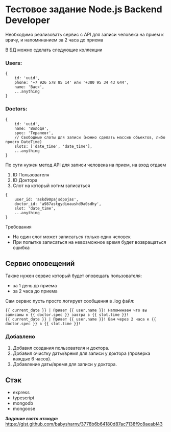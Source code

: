 # Тестовое задание Node.js Backend Developer

Необходимо реализовать сервис с API для записи человека на прием к врачу, и напоминанием за 2 часа до приема

В БД можно сделать следующие коллекции
### Users:
```
{
    id: 'uuid',
    phone: '+7 926 578 85 14' или '+380 95 34 43 644',
    name: 'Вася',
    ...anything
}
```
### Doctors:
```
{
    id: 'uuid',
    name: 'Володя',
    spec: 'Терапевт',
    // Свободные слоты для записи (можно сделать массив объектов, либо просто DateTime)
    slots: ['date_time', 'date_time'],
    ...anything
}
```

По сути нужен метод API для записи человека на прием, на вход отдаем
1. ID Пользователя
2. ID Доктора
3. Слот на который хотим записаться
```
{
    user_id: 'askd90pajsdpojas',    
    doctor_id: 'a987astgydioaushd9a0sdhy',
    slot: 'date_time',
    ...anything
}
```

Требования
- На один слот может записаться только один человек
- При попытке записаться на невозможное время будет возвращаться ошибка


## Сервис оповещений
Также нужен сервис который будет оповещать пользователя:
- за 1 день до приема
- за 2 часа до приема

Сам сервис пусть просто логирует сообщения в .log файл:
```
{{ current_date }} | Привет {{ user.name }}! Напоминаем что вы записаны к {{ doctor.spec }} завтра в {{ slot.time }}!
{{ current_date }} | Привет {{ user.name }}! Вам через 2 часа к {{ doctor.spec }} в {{ slot.time }}!
```

### Добавлено
1. Добавил создания пользователя и доктора.
2. Добавил очистку даты/время для записи у доктора (проверка каждые 6 часов).
3. Добавление даты/время для записи у доктора.

## Cтэк
- express
- typescript
- mongodb
- mongoose

***Задание взято отсюда:*** <https://gist.github.com/babysharny/3778b6b64180d87ac7138f9c8aeabf43>
